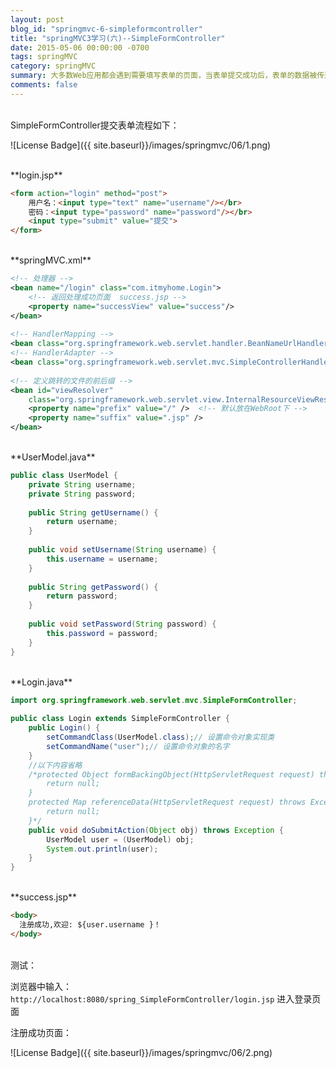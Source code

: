 ```yaml
---
layout: post
blog_id: "springmvc-6-simpleformcontroller"
title: "springMVC3学习(六)--SimpleFormController"
date: 2015-05-06 00:00:00 -0700
tags: springMVC
category: springMVC
summary: 大多数Web应用都会遇到需要填写表单的页面，当表单提交成功后，表单的数据被传送给Web服务器中处理。
comments: false
---
```

</br>
SimpleFormController提交表单流程如下：

![License Badge]({{ site.baseurl}}/images/springmvc/06/1.png)

</br>
**login.jsp**

```html
<form action="login" method="post">  
    用户名：<input type="text" name="username"/></br>  
    密码：<input type="password" name="password"/></br>  
    <input type="submit" value="提交">  
</form> 
```

</br>
**springMVC.xml**

```xml
<!-- 处理器 -->  
<bean name="/login" class="com.itmyhome.Login">  
    <!-- 返回处理成功页面  success.jsp -->  
    <property name="successView" value="success"/>  
</bean>  
  
<!-- HandlerMapping -->  
<bean class="org.springframework.web.servlet.handler.BeanNameUrlHandlerMapping"></bean>  
<!-- HandlerAdapter -->  
<bean class="org.springframework.web.servlet.mvc.SimpleControllerHandlerAdapter"></bean>  
  
<!-- 定义跳转的文件的前后缀 -->  
<bean id="viewResolver"  
    class="org.springframework.web.servlet.view.InternalResourceViewResolver">  
    <property name="prefix" value="/" />  <!-- 默认放在WebRoot下 -->  
    <property name="suffix" value=".jsp" />   
</bean>
```

</br>
**UserModel.java**

```java
public class UserModel {  
    private String username;  
    private String password;  
  
    public String getUsername() {  
        return username;  
    }  
  
    public void setUsername(String username) {  
        this.username = username;  
    }  
  
    public String getPassword() {  
        return password;  
    }  
  
    public void setPassword(String password) {  
        this.password = password;  
    }  
}
```

</br>
**Login.java**

```java
import org.springframework.web.servlet.mvc.SimpleFormController;  
  
public class Login extends SimpleFormController {  
    public Login() {  
        setCommandClass(UserModel.class);// 设置命令对象实现类  
        setCommandName("user");// 设置命令对象的名字  
    }  
    //以下内容省略  
    /*protected Object formBackingObject(HttpServletRequest request) throws Exception {  
        return null; 
    }  
    protected Map referenceData(HttpServletRequest request) throws Exception {  
        return null; 
    }*/  
    public void doSubmitAction(Object obj) throws Exception {  
        UserModel user = (UserModel) obj;  
        System.out.println(user);  
    }  
}
```

</br>
**success.jsp**

```html
<body>  
  注册成功,欢迎: ${user.username }！  
</body> 
```

</br>
测试：

浏览器中输入：`http://localhost:8080/spring_SimpleFormController/login.jsp` 进入登录页面

注册成功页面：

![License Badge]({{ site.baseurl}}/images/springmvc/06/2.png)

</br>